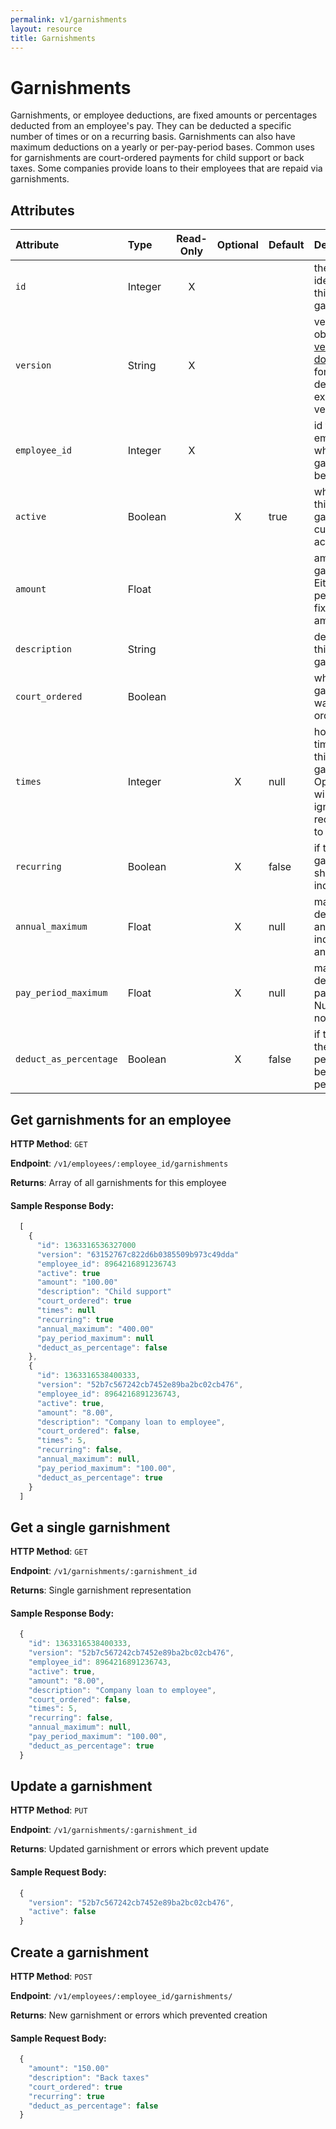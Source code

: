 ```yaml
---
permalink: v1/garnishments
layout: resource
title: Garnishments
---
```


# Garnishments

Garnishments, or employee deductions, are fixed amounts or percentages deducted from an employee's pay. They can be deducted a specific number of times or on a recurring basis. Garnishments can also have maximum deductions on a yearly or per-pay-period bases. Common uses for garnishments are court-ordered payments for child support or back taxes. Some companies provide loans to their employees that are repaid via garnishments.

## Attributes

| Attribute                     | Type              | Read-Only | Optional | Default | Description
| :----------                   |:-------------     |:---------:|:--------:|:--------|:-------------
| `id`                          | Integer           |     X     |          |         | the unique identifier of this garnishment
| `version`                     | String            |     X     |          |         | version of this object. See <a href="/v1/considerations/versioning/">the versioning documentation</a> for a more in depth explaination of versions
| `employee_id`                 | Integer           |     X     |          |         | id for the employee to which this garnishment belongs
| `active`                      |  Boolean          |           |     X    | true    | whether or not this garnishment is currently active
| `amount`                      |  Float            |           |          |         | amount of the garnisment. Either a percentage or fixed dollar amount.
| `description`                 | String            |           |          |         | description of this garnishment
| `court_ordered`               | Boolean           |           |          |         | whether this garnishment was court ordered
| `times`                       | Integer           |           |     X    | null    | how many times to apply this garnisment. Optional (and will be ignored) if recurring is set to `true`
| `recurring`                   | Boolean           |           |     X    | false   | if this garnishment should recur indefinitely
| `annual_maximum`              | Float             |           |     X    | null    | maximum deduction per annum. Null indicates no annual limit
| `pay_period_maximum`          | Float             |           |     X    | null    | maximum deduction per pay period. Null indicates no annual limit
| `deduct_as_percentage`        | Boolean           |           |     X    | false   | if true, treats the `amount` as a percentage to be deducted per pay period


## Get garnishments for an employee

**HTTP Method**: `GET`

**Endpoint**: `/v1/employees/:employee_id/garnishments`

**Returns**: Array of all garnishments for this employee

#### Sample Response Body:

```javascript
  [
    {
      "id": 1363316536327000
      "version": "63152767c822d6b0385509b973c49dda"
      "employee_id": 8964216891236743
      "active": true
      "amount": "100.00"
      "description": "Child support"
      "court_ordered": true
      "times": null
      "recurring": true
      "annual_maximum": "400.00"
      "pay_period_maximum": null
      "deduct_as_percentage": false
    },
    {
      "id": 1363316538400333,
      "version": "52b7c567242cb7452e89ba2bc02cb476",
      "employee_id": 8964216891236743,
      "active": true,
      "amount": "8.00",
      "description": "Company loan to employee",
      "court_ordered": false,
      "times": 5,
      "recurring": false,
      "annual_maximum": null,
      "pay_period_maximum": "100.00",
      "deduct_as_percentage": true
    }
  ]
```

## Get a single garnishment

**HTTP Method**: `GET`

**Endpoint**: `/v1/garnishments/:garnishment_id`

**Returns**: Single garnishment representation

#### Sample Response Body:

```javascript
  {
    "id": 1363316538400333,
    "version": "52b7c567242cb7452e89ba2bc02cb476",
    "employee_id": 8964216891236743,
    "active": true,
    "amount": "8.00",
    "description": "Company loan to employee",
    "court_ordered": false,
    "times": 5,
    "recurring": false,
    "annual_maximum": null,
    "pay_period_maximum": "100.00",
    "deduct_as_percentage": true
  }
```

## Update a garnishment

**HTTP Method**: `PUT`

**Endpoint**: `/v1/garnishments/:garnishment_id`

**Returns**: Updated garnishment or errors which prevent update

#### Sample Request Body:

```javascript
  {
    "version": "52b7c567242cb7452e89ba2bc02cb476",
    "active": false
  }
```

## Create a garnishment

**HTTP Method**: `POST`

**Endpoint**: `/v1/employees/:employee_id/garnishments/`

**Returns**: New garnishment or errors which prevented creation

#### Sample Request Body:

```javascript
  {
    "amount": "150.00"
    "description": "Back taxes"
    "court_ordered": true
    "recurring": true
    "deduct_as_percentage": false
  }
```
